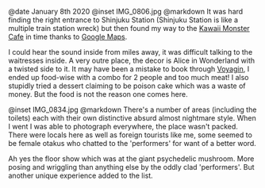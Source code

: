 @date		January 8th 2020
@inset		IMG_0806.jpg
@markdown
It was hard finding the right entrance to Shinjuku Station (Shinjuku Station
is like a multiple train station wreck) but then found my way to the
[Kawaii Monster Cafe](http://kawaiimonster.jp/) in time thanks to [Google Maps](https://www.google.com/maps).

I could hear the sound inside from miles away, it was difficult talking to the
waitresses inside. A very outre place, the decor is Alice in Wonderland with a
twisted side to it. It may have been a mistake to book through [Voyagin](https://www.govoyagin.com/), I ended
up food-wise with a combo for 2 people and too much meat! I also stupidly
tried a dessert claiming to be poison cake which was a waste of money. But the food
is not the reason one comes here.

@inset		IMG_0834.jpg
@markdown
There's a number of areas (including the toilets) each with their own distinctive
absurd almost nightmare style. When I went I was able to photograph everywhere,
the place wasn't packed. There were locals here as well as foreign tourists like me,
some seemed to be female otakus who chatted to the 'performers' for want of a better word.

Ah yes the floor show which was at the giant psychedelic mushroom.
More posing and wriggling than anything else by the oddly clad 'performers'.
But another unique experience added to the list.
